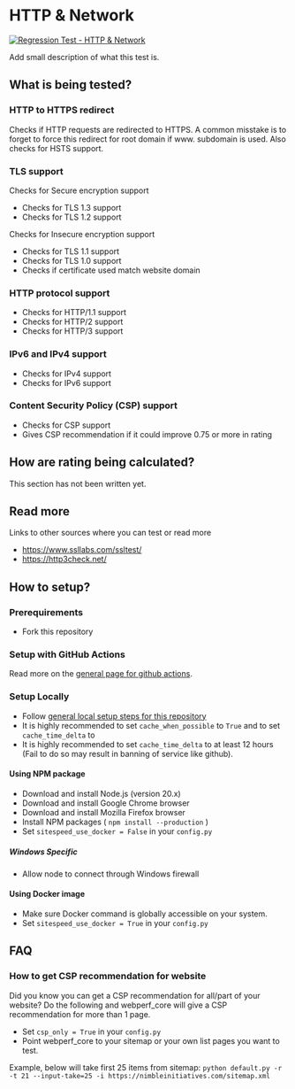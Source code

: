 # HTTP & Network
[![Regression Test - HTTP & Network](https://github.com/Webperf-se/webperf_core/actions/workflows/regression-test-http.yml/badge.svg)](https://github.com/Webperf-se/webperf_core/actions/workflows/regression-test-http.yml)

Add small description of what this test is.


## What is being tested?

### HTTP to HTTPS redirect

Checks if HTTP requests are redirected to HTTPS.
A common misstake is to forget to force this redirect for root domain if www. subdomain is used.
Also checks for HSTS support.

### TLS support

Checks for Secure encryption support
* Checks for TLS 1.3 support
* Checks for TLS 1.2 support

Checks for Insecure encryption support
* Checks for TLS 1.1 support
* Checks for TLS 1.0 support
* Checks if certificate used match website domain

### HTTP protocol support

* Checks for HTTP/1.1 support
* Checks for HTTP/2 support
* Checks for HTTP/3 support

### IPv6 and IPv4 support

* Checks for IPv4 support
* Checks for IPv6 support

### Content Security Policy (CSP) support

* Checks for CSP support
* Gives CSP recommendation if it could improve 0.75 or more in rating

## How are rating being calculated?

This section has not been written yet.

## Read more

Links to other sources where you can test or read more

* https://www.ssllabs.com/ssltest/
* https://http3check.net/

## How to setup?

### Prerequirements

* Fork this repository

### Setup with GitHub Actions

Read more on the [general page for github actions](../getting-started-github-actions.md).

### Setup Locally

* Follow [general local setup steps for this repository](../getting-started-local.md)
* It is highly recommended to set `cache_when_possible` to `True` and to set `cache_time_delta` to
* It is highly recommended to set `cache_time_delta` to at least 12 hours (Fail to do so may result in banning of service like github).

#### Using NPM package

* Download and install Node.js (version 20.x)
* Download and install Google Chrome browser
* Download and install Mozilla Firefox browser
* Install NPM packages ( `npm install --production` )
* Set `sitespeed_use_docker = False` in your `config.py`

##### Windows Specific

* Allow node to connect through Windows firewall

#### Using Docker image

* Make sure Docker command is globally accessible on your system.
* Set `sitespeed_use_docker = True` in your `config.py`

## FAQ

### How to get CSP recommendation for website
Did you know you can get a CSP recommendation for all/part of your website?
Do the following and webperf_core will give a CSP recommendation for more than 1 page.
* Set `csp_only = True` in your `config.py`
* Point webperf_core to your sitemap or your own list pages you want to test.

Example, below will take first 25 items from sitemap:
`python default.py -r -t 21 --input-take=25 -i https://nimbleinitiatives.com/sitemap.xml`
